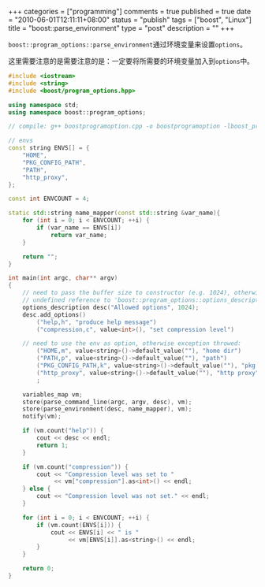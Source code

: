 +++
categories = ["programming"]
comments = true
published = true
date = "2010-06-01T12:11:11+08:00"
status = "publish"
tags = ["boost", "Linux"]
title = "boost::parse_environment"
type = "post"
description = ""
+++


`boost::program_options::parse_environment`通过环境变量来设置`options`。

这里需要注意的是需要注意的是：一定要将所需要的环境变量加入到`options`中。


```cpp
#include <iostream>
#include <string>
#include <boost/program_options.hpp>

using namespace std;
using namespace boost::program_options;

// compile: g++ boostprogramoption.cpp -o boostprogramoption -lboost_program_options

// envs
const string ENVS[] = {
    "HOME",
    "PKG_CONFIG_PATH",
    "PATH",
    "http_proxy",
};

const int ENVCOUNT = 4;

static std::string name_mapper(const std::string &var_name){
    for (int i = 0; i < ENVCOUNT; ++i) {
        if (var_name == ENVS[i])
            return var_name;
    }

    return "";
}

int main(int argc, char** argv)
{
    // need to pass the buffer size to constructor (e.g. 1024), otherwise:
    // undefined reference to 'boost::program_options::options_description::m_default_line_length'
    options_description desc("Allowed options", 1024);
    desc.add_options()
        ("help,h", "produce help message")
        ("compression,c", value<int>(), "set compression level")

	// need to use the env as option, otherwise exception throwed:
        ("HOME,m", value<string>()->default_value(""), "home dir")
        ("PATH,p", value<string>()->default_value(""), "path")
        ("PKG_CONFIG_PATH,k", value<string>()->default_value(""), "pkg config")
        ("http_proxy", value<string>()->default_value(""), "http proxy");
        ;

    variables_map vm;
    store(parse_command_line(argc, argv, desc), vm);
    store(parse_environment(desc, name_mapper), vm);
    notify(vm);

    if (vm.count("help")) {
        cout << desc << endl;
        return 1;
    }

    if (vm.count("compression")) {
        cout << "Compression level was set to "
             << vm["compression"].as<int>() << endl;
    } else {
        cout << "Compression level was not set." << endl;
    }

    for (int i = 0; i < ENVCOUNT; ++i) {
        if (vm.count(ENVS[i])) {
            cout << ENVS[i] << " is "
                 << vm[ENVS[i]].as<string>() << endl;
        }
    }

    return 0;
}
```
<!--more-->